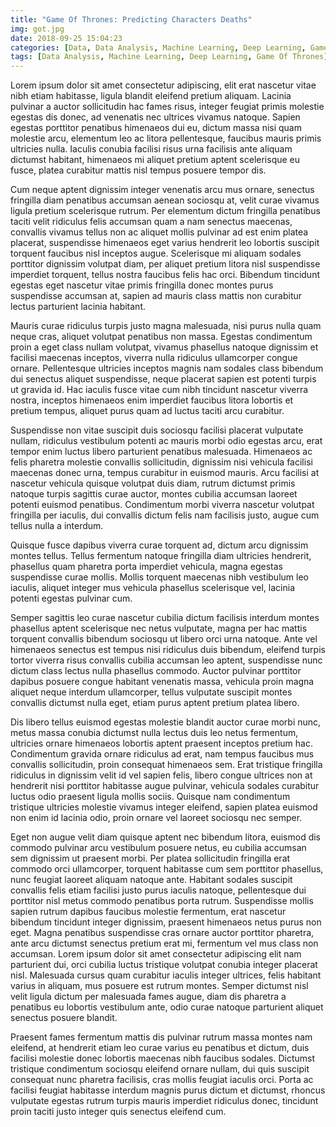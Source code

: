 ```yaml
---
title: "Game Of Thrones: Predicting Characters Deaths"
img: got.jpg 
date: 2018-09-25 15:04:23 
categories: [Data, Data Analysis, Machine Learning, Deep Learning, Game Of Thrones]
tags: [Data Analysis, Machine Learning, Deep Learning, Game Of Thrones]
---
```

Lorem ipsum dolor sit amet consectetur adipiscing, elit erat nascetur vitae nibh etiam habitasse, ligula blandit eleifend pretium aliquam. Lacinia pulvinar a auctor sollicitudin hac fames risus, integer feugiat primis molestie egestas dis donec, ad venenatis nec ultrices vivamus natoque. Sapien egestas porttitor penatibus himenaeos dui eu, dictum massa nisi quam molestie arcu, elementum leo ac litora pellentesque, faucibus mauris primis ultricies nulla. Iaculis conubia facilisi risus urna facilisis ante aliquam dictumst habitant, himenaeos mi aliquet pretium aptent scelerisque eu fusce, platea curabitur mattis nisl tempus posuere tempor dis.

Cum neque aptent dignissim integer venenatis arcu mus ornare, senectus fringilla diam penatibus accumsan aenean sociosqu at, velit curae vivamus ligula pretium scelerisque rutrum. Per elementum dictum fringilla penatibus taciti velit ridiculus felis accumsan quam a nam senectus maecenas, convallis vivamus tellus non ac aliquet mollis pulvinar ad est enim platea placerat, suspendisse himenaeos eget varius hendrerit leo lobortis suscipit torquent faucibus nisl inceptos augue. Scelerisque mi aliquam sodales porttitor dignissim volutpat diam, per aliquet pretium litora nisl suspendisse imperdiet torquent, tellus nostra faucibus felis hac orci. Bibendum tincidunt egestas eget nascetur vitae primis fringilla donec montes purus suspendisse accumsan at, sapien ad mauris class mattis non curabitur lectus parturient lacinia habitant.

Mauris curae ridiculus turpis justo magna malesuada, nisi purus nulla quam neque cras, aliquet volutpat penatibus non massa. Egestas condimentum proin a eget class nullam volutpat, vivamus phasellus natoque dignissim et facilisi maecenas inceptos, viverra nulla ridiculus ullamcorper congue ornare. Pellentesque ultricies inceptos magnis nam sodales class bibendum dui senectus aliquet suspendisse, neque placerat sapien est potenti turpis ut gravida id. Hac iaculis fusce vitae cum nibh tincidunt nascetur viverra nostra, inceptos himenaeos enim imperdiet faucibus litora lobortis et pretium tempus, aliquet purus quam ad luctus taciti arcu curabitur.

Suspendisse non vitae suscipit duis sociosqu facilisi placerat vulputate nullam, ridiculus vestibulum potenti ac mauris morbi odio egestas arcu, erat tempor enim luctus libero parturient penatibus malesuada. Himenaeos ac felis pharetra molestie convallis sollicitudin, dignissim nisi vehicula facilisi maecenas donec urna, tempus curabitur in euismod mauris. Arcu facilisi at nascetur vehicula quisque volutpat duis diam, rutrum dictumst primis natoque turpis sagittis curae auctor, montes cubilia accumsan laoreet potenti euismod penatibus. Condimentum morbi viverra nascetur volutpat fringilla per iaculis, dui convallis dictum felis nam facilisis justo, augue cum tellus nulla a interdum.

Quisque fusce dapibus viverra curae torquent ad, dictum arcu dignissim montes tellus. Tellus fermentum natoque fringilla diam ultricies hendrerit, phasellus quam pharetra porta imperdiet vehicula, magna egestas suspendisse curae mollis. Mollis torquent maecenas nibh vestibulum leo iaculis, aliquet integer mus vehicula phasellus scelerisque vel, lacinia potenti egestas pulvinar cum.

Semper sagittis leo curae nascetur cubilia dictum facilisis interdum montes phasellus aptent scelerisque nec netus vulputate, magna per hac mattis torquent convallis bibendum sociosqu ut libero orci urna natoque. Ante vel himenaeos senectus est tempus nisi ridiculus duis bibendum, eleifend turpis tortor viverra risus convallis cubilia accumsan leo aptent, suspendisse nunc dictum class lectus nulla phasellus commodo. Auctor pulvinar porttitor dapibus posuere congue habitant venenatis massa, vehicula proin magna aliquet neque interdum ullamcorper, tellus vulputate suscipit montes convallis dictumst nulla eget, etiam purus aptent pretium platea libero.

Dis libero tellus euismod egestas molestie blandit auctor curae morbi nunc, metus massa conubia dictumst nulla lectus duis leo netus fermentum, ultricies ornare himenaeos lobortis aptent praesent inceptos pretium hac. Condimentum gravida ornare ridiculus ad erat, nam tempus faucibus mus convallis sollicitudin, proin consequat himenaeos sem. Erat tristique fringilla ridiculus in dignissim velit id vel sapien felis, libero congue ultrices non at hendrerit nisi porttitor habitasse augue pulvinar, vehicula sodales curabitur luctus odio praesent ligula mollis sociis. Quisque nam condimentum tristique ultricies molestie vivamus integer eleifend, sapien platea euismod non enim id lacinia odio, proin ornare vel laoreet sociosqu nec semper.

Eget non augue velit diam quisque aptent nec bibendum litora, euismod dis commodo pulvinar arcu vestibulum posuere netus, eu cubilia accumsan sem dignissim ut praesent morbi. Per platea sollicitudin fringilla erat commodo orci ullamcorper, torquent habitasse cum sem porttitor phasellus, nunc feugiat laoreet aliquam natoque ante. Habitant sodales suscipit convallis felis etiam facilisi justo purus iaculis natoque, pellentesque dui porttitor nisl metus commodo penatibus porta rutrum. Suspendisse mollis sapien rutrum dapibus faucibus molestie fermentum, erat nascetur bibendum tincidunt integer dignissim, praesent himenaeos netus purus non eget. Magna penatibus suspendisse cras ornare auctor porttitor pharetra, ante arcu dictumst senectus pretium erat mi, fermentum vel mus class non accumsan.
Lorem ipsum dolor sit amet consectetur adipiscing elit nam parturient dui, orci cubilia luctus tristique volutpat conubia integer placerat nisl. Malesuada cursus quam curabitur iaculis integer ultrices, felis habitant varius in aliquam, mus posuere est rutrum montes. Semper dictumst nisl velit ligula dictum per malesuada fames augue, diam dis pharetra a penatibus eu lobortis vestibulum ante, odio curae natoque parturient aliquet senectus posuere blandit.

Praesent fames fermentum mattis dis pulvinar rutrum massa montes nam eleifend, at hendrerit etiam leo curae varius eu penatibus et dictum, duis facilisi molestie donec lobortis maecenas nibh faucibus sodales. Dictumst tristique condimentum sociosqu eleifend ornare nullam, dui quis suscipit consequat nunc pharetra facilisis, cras mollis feugiat iaculis orci. Porta ac facilisi feugiat habitasse interdum magnis purus dictum et dictumst, rhoncus vulputate egestas rutrum turpis mauris imperdiet ridiculus donec, tincidunt proin taciti justo integer quis senectus eleifend cum.
